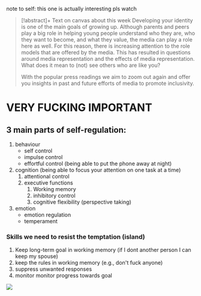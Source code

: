 note to self: this one is actually interesting pls watch

> [!abstract]+ Text on canvas about this week
> Developing your identity is one of the main goals of growing up. Although parents and peers play a big role in helping young people understand who they are, who they want to become, and what they value, the media can play a role here as well. For this reason, there is increasing attention to the role models that are offered by the media. This has resulted in questions around media representation and the effects of media representation. What does it mean to (not) see others who are like you?
> 
> With the popular press readings we aim to zoom out again and offer you insights in past and future efforts of media to promote inclusivity.


# VERY FUCKING IMPORTANT
## 3 main parts of self-regulation:
1. behaviour
	*  self control 
	* impulse control 
	* effortful control (being able to put the phone away at night)
2. cognition (being able to focus your attention on one task at a time)
	1. attentional control
	2. executive functions 
		1. Working memory 
		2. inhibitory control 
		3. cognitive flexibility (perspective taking)
3. emotion
	* emotion regulation
	* temperament

### Skills we need to resist the temptation (island)
1. Keep long-term goal in working memory  (if I dont another person I can keep my spouse)
2. keep the rules in working memory (e.g., don't fuck anyone)
3. suppress unwanted responses
4. monitor monitor progress towards goal

![](Pasted%20image%2020241216181400.png)